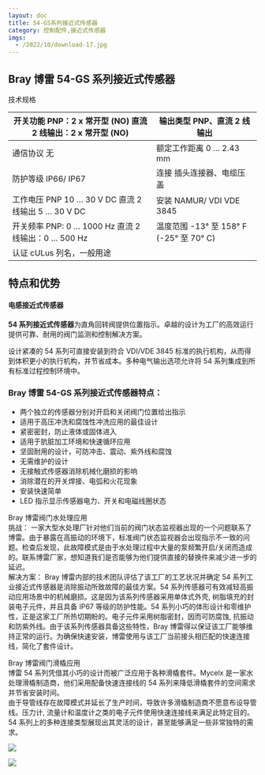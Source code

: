 ```yaml
---
layout: doc
title: 54-GS系列接近式传感器
category: 控制配件,接近式传感器
imgs:
  - /2022/10/download-17.jpg
---
```


## Bray 博雷 54-GS 系列接近式传感器

技术规格

| 开关功能 PNP：2 x 常开型 (NO) 直流 2 线输出：2 x 常开型 (NO) | 输出类型 PNP、直流 2 线输出              |
| ------------------------------------------------------------ | ---------------------------------------- |
| 通信协议 无                                                  | 额定工作距离 0 … 2.43 mm                 |
| 防护等级 IP66/ IP67                                          | 连接 插头连接器、电缆压盖                |
| 工作电压 PNP 10 … 30 V DC 直流 2 线输出 5 … 30 V DC          | 安装 NAMUR/ VDI VDE 3845                 |
| 开关频率 PNP: 0 … 1000 Hz 直流 2 线输出：0 … 500 Hz          | 温度范围 \-13° 至 158° F (-25° 至 70° C) |
| 认证 cULus 列名，一般用途                                    |                                          |

## 特点和优势

#### 电感接近式传感器

**54 系列接近式传感器**为直角回转阀提供位置指示。卓越的设计为工厂的高效运行提供可靠、耐用的阀门监测和控制解决方案。

设计紧凑的 54 系列可直接安装到符合 VDI/VDE 3845 标准的执行机构，从而得到体积更小的执行机构，并节省成本。多种电气输出选项允许将 54 系列集成到所有标准过程控制环境中。

### Bray 博雷 54-GS 系列接近式传感器特点：

- 两个独立的传感器分别对开启和关闭阀门位置给出指示
- 适用于高压冲洗和腐蚀性冲洗应用的最佳设计
- 紧密密封，防止液体或固体进入
- 适用于肮脏加工环境和快速循环应用
- 坚固耐用的设计，可防冲击、震动、紫外线和腐蚀
- 无需维护的设计
- 无接触式传感器消除机械化磨损的影响
- 消除潜在的开关焊接、电弧和火花现象
- 安装快速简单
- LED 指示显示传感器电力、开关和电磁线圈状态

Bray 博雷阀门水处理应用  
挑战： 一家大型水处理厂针对他们当前的阀门状态监视器出现的一个问题联系了博雷。由于暴露在高振动的环境下，标准阀门状态监视器会出现指示不一致的问题。检查后发现，此故障模式是由于水处理过程中大量的泵频繁开启/关闭而造成的。联系博雷厂家，想知道我们是否能够为他们提供直接的替换件来减少进一步的延迟。  
解决方案： Bray 博雷内部的技术团队评估了该工厂的工艺状况并确定 54 系列工业接近式传感器是消除振动所致故障的最佳方案。54 系列传感器可有效减轻高振动应用场景中的机械磨损。这是因为该系列传感器采用单体式外壳, 树脂填充的封装电子元件，并且具备 IP67 等级的防护性能。54 系列小巧的体形设计和零维护性，正是这家工厂所热切期盼的。电子元件采用树脂密封，因而可防腐蚀, 抗振动和防紫外线。由于该系列传感器具备这些特性，Bray 博雷得以保证该工厂能够维持正常的运行。为确保快速安装，博雷使用与该工厂当前接头相匹配的快速连接线，简化了套件设计。

Bray 博雷阀门滑橇应用  
博雷 54 系列凭借其小巧的设计而被广泛应用于各种滑橇套件。Mycelx 是一家水处理滑橇制造商，他们采用配备快速连接线的 54 系列来降低滑橇套件的空间需求并节省安装时间。  
由于导管线存在故障模式并延长了生产时间，导致许多滑橇制造商不愿意布设导管线。压力计, 流量计和温度计之类的电子元件使用快速连接线来满足此特定目的。54 系列上的多种连接类型展现出其灵活的设计，甚至能够满足一些非常独特的需求。

![](/2022/10/%E6%88%AA%E5%B1%8F2022-10-23-%E4%B8%8B%E5%8D%8810.26.22-1024x726.png)

![](/2022/10/%E6%88%AA%E5%B1%8F2022-10-23-%E4%B8%8B%E5%8D%8810.26.39-1024x487.png)
